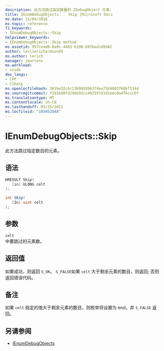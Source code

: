 ```yaml
---
description: 此方法跳过指定数量的 IDebugObject 元素。
title: IEnumDebugObjects：： Skip |Microsoft Docs
ms.date: 11/04/2016
ms.topic: reference
f1_keywords:
- IEnumDebugObjects::Skip
helpviewer_keywords:
- IEnumDebugObjects::Skip method
ms.assetid: 957cead8-0a9c-4403-b190-b9fbadc49d42
author: leslierichardson95
ms.author: lerich
manager: jmartens
ms.workload:
- vssdk
dev_langs:
- CPP
- CSharp
ms.openlocfilehash: 381be32c6c13b995096374ea75b9603768bf1344
ms.sourcegitcommit: f2916d8fd296b92cc402597d1d1eecda4f6cccbf
ms.translationtype: MT
ms.contentlocale: zh-CN
ms.lasthandoff: 03/25/2021
ms.locfileid: "105052848"
---
```

# <a name="ienumdebugobjectsskip"></a>IEnumDebugObjects::Skip
此方法跳过指定数目的元素。

## <a name="syntax"></a>语法

```cpp
HRESULT Skip(
   [in] ULONG celt
);
```

```csharp
int Skip(
   [In] uint celt
);
```

## <a name="parameters"></a>参数
`celt`\
中要跳过的元素数。

## <a name="return-value"></a>返回值
 如果成功，则返回 `S_OK`。 `S_FALSE`如果 `celt` 大于剩余元素的数目，则返回; 否则返回错误代码。

## <a name="remarks"></a>备注
 如果 `celt` 指定的值大于剩余元素的数目，则枚举将设置为 end，并 `S_FALSE` 返回。

## <a name="see-also"></a>另请参阅
- [IEnumDebugObjects](../../../extensibility/debugger/reference/ienumdebugobjects.md)
